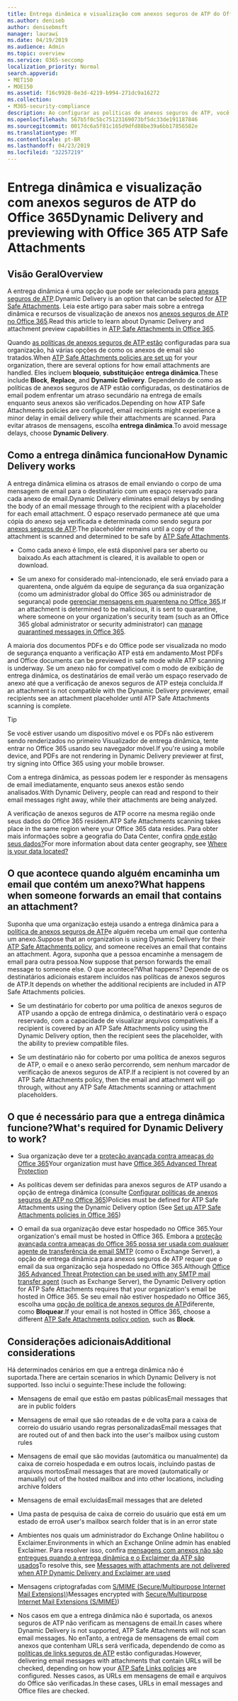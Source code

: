 ```yaml
---
title: Entrega dinâmica e visualização com anexos seguros de ATP do Office 365
ms.author: deniseb
author: denisebmsft
manager: laurawi
ms.date: 04/19/2019
ms.audience: Admin
ms.topic: overview
ms.service: O365-seccomp
localization_priority: Normal
search.appverid:
- MET150
- MOE150
ms.assetid: f16c9928-8e3d-4219-b994-271dc9a16272
ms.collection:
- M365-security-compliance
description: Ao configurar as políticas de anexos seguros de ATP, você escolhe a entrega dinâmica para evitar atrasos de mensagens e permite que as pessoas visualizem os anexos que estão sendo examinados.
ms.openlocfilehash: 567b5f0c5bc75123169073bf5dc33de191187846
ms.sourcegitcommit: 0017dc6a5f81c165d9dfd88be39a6bb17856582e
ms.translationtype: MT
ms.contentlocale: pt-BR
ms.lasthandoff: 04/23/2019
ms.locfileid: "32257219"
---
```

# <a name="dynamic-delivery-and-previewing-with-office-365-atp-safe-attachments"></a><span data-ttu-id="9aec8-103">Entrega dinâmica e visualização com anexos seguros de ATP do Office 365</span><span class="sxs-lookup"><span data-stu-id="9aec8-103">Dynamic Delivery and previewing with Office 365 ATP Safe Attachments</span></span>

## <a name="overview"></a><span data-ttu-id="9aec8-104">Visão Geral</span><span class="sxs-lookup"><span data-stu-id="9aec8-104">Overview</span></span>

<span data-ttu-id="9aec8-105">A entrega dinâmica é uma opção que pode ser selecionada para [anexos seguros de ATP](atp-safe-attachments.md).</span><span class="sxs-lookup"><span data-stu-id="9aec8-105">Dynamic Delivery is an option that can be selected for [ATP Safe Attachments](atp-safe-attachments.md).</span></span> <span data-ttu-id="9aec8-106">Leia este artigo para saber mais sobre a entrega dinâmica e recursos de visualização de anexos nos [anexos seguros de ATP no Office 365](atp-safe-attachments.md).</span><span class="sxs-lookup"><span data-stu-id="9aec8-106">Read this article to learn about Dynamic Delivery and attachment preview capabilities in [ATP Safe Attachments in Office 365](atp-safe-attachments.md).</span></span>

<span data-ttu-id="9aec8-107">Quando [as políticas de anexos seguros de ATP estão](set-up-atp-safe-attachments-policies.md) configuradas para sua organização, há várias opções de como os anexos de email são tratados.</span><span class="sxs-lookup"><span data-stu-id="9aec8-107">When [ATP Safe Attachments policies are set up](set-up-atp-safe-attachments-policies.md) for your organization, there are several options for how email attachments are handled.</span></span> <span data-ttu-id="9aec8-108">Eles incluem **bloqueio**, **substituição**e **entrega dinâmica**.</span><span class="sxs-lookup"><span data-stu-id="9aec8-108">These include **Block**, **Replace**, and **Dynamic Delivery**.</span></span> <span data-ttu-id="9aec8-109">Dependendo de como as políticas de anexos seguros de ATP estão configuradas, os destinatários de email podem enfrentar um atraso secundário na entrega de emails enquanto seus anexos são verificados.</span><span class="sxs-lookup"><span data-stu-id="9aec8-109">Depending on how ATP Safe Attachments policies are configured, email recipients might experience a minor delay in email delivery while their attachments are scanned.</span></span> <span data-ttu-id="9aec8-110">Para evitar atrasos de mensagens, escolha **entrega dinâmica**.</span><span class="sxs-lookup"><span data-stu-id="9aec8-110">To avoid message delays, choose **Dynamic Delivery**.</span></span>
  
## <a name="how-dynamic-delivery-works"></a><span data-ttu-id="9aec8-111">Como a entrega dinâmica funciona</span><span class="sxs-lookup"><span data-stu-id="9aec8-111">How Dynamic Delivery works</span></span>
  
<span data-ttu-id="9aec8-112">A entrega dinâmica elimina os atrasos de email enviando o corpo de uma mensagem de email para o destinatário com um espaço reservado para cada anexo de email.</span><span class="sxs-lookup"><span data-stu-id="9aec8-112">Dynamic Delivery eliminates email delays by sending the body of an email message through to the recipient with a placeholder for each email attachment.</span></span> <span data-ttu-id="9aec8-113">O espaço reservado permanece até que uma cópia do anexo seja verificada e determinada como sendo segura por [anexos seguros de ATP](atp-safe-attachments.md).</span><span class="sxs-lookup"><span data-stu-id="9aec8-113">The placeholder remains until a copy of the attachment is scanned and determined to be safe by [ATP Safe Attachments](atp-safe-attachments.md).</span></span> 

- <span data-ttu-id="9aec8-114">Como cada anexo é limpo, ele está disponível para ser aberto ou baixado.</span><span class="sxs-lookup"><span data-stu-id="9aec8-114">As each attachment is cleared, it is available to open or download.</span></span> 

- <span data-ttu-id="9aec8-115">Se um anexo for considerado mal-intencionado, ele será enviado para a quarentena, onde alguém da equipe de segurança da sua organização (como um administrador global do Office 365 ou administrador de segurança) pode [gerenciar mensagens em quarentena no Office 365](manage-quarantined-messages-and-files.md).</span><span class="sxs-lookup"><span data-stu-id="9aec8-115">If an attachment is determined to be malicious, it is sent to quarantine, where someone on your organization's security team (such as an Office 365 global administrator or security administrator) can [manage quarantined messages in Office 365](manage-quarantined-messages-and-files.md).</span></span>

<span data-ttu-id="9aec8-116">A maioria dos documentos PDFs e do Office pode ser visualizada no modo de segurança enquanto a verificação ATP está em andamento.</span><span class="sxs-lookup"><span data-stu-id="9aec8-116">Most PDFs and Office documents can be previewed in safe mode while ATP scanning is underway.</span></span> <span data-ttu-id="9aec8-117">Se um anexo não for compatível com o modo de exibição de entrega dinâmica, os destinatários de email verão um espaço reservado de anexo até que a verificação de anexos seguros de ATP esteja concluída.</span><span class="sxs-lookup"><span data-stu-id="9aec8-117">If an attachment is not compatible with the Dynamic Delivery previewer, email recipients see an attachment placeholder until ATP Safe Attachments scanning is complete.</span></span>

> [!TIP]
> <span data-ttu-id="9aec8-118">Se você estiver usando um dispositivo móvel e os PDFs não estiverem sendo renderizados no primeiro Visualizador de entrega dinâmica, tente entrar no Office 365 usando seu navegador móvel.</span><span class="sxs-lookup"><span data-stu-id="9aec8-118">If you're using a mobile device, and PDFs are not rendering in Dynamic Delivery previewer at first, try signing into Office 365 using your mobile browser.</span></span>

<span data-ttu-id="9aec8-119">Com a entrega dinâmica, as pessoas podem ler e responder às mensagens de email imediatamente, enquanto seus anexos estão sendo analisados.</span><span class="sxs-lookup"><span data-stu-id="9aec8-119">With Dynamic Delivery, people can read and respond to their email messages right away, while their attachments are being analyzed.</span></span> 

<span data-ttu-id="9aec8-120">A verificação de anexos seguros de ATP ocorre na mesma região onde seus dados do Office 365 residem.</span><span class="sxs-lookup"><span data-stu-id="9aec8-120">ATP Safe Attachments scanning takes place in the same region where your Office 365 data resides.</span></span> <span data-ttu-id="9aec8-121">Para obter mais informações sobre a geografia do Data Center, confira [onde estão seus dados?](https://products.office.com/where-is-your-data-located?geo=All)</span><span class="sxs-lookup"><span data-stu-id="9aec8-121">For more information about data center geography, see [Where is your data located?](https://products.office.com/where-is-your-data-located?geo=All)</span></span> 
  
## <a name="what-happens-when-someone-forwards-an-email-that-contains-an-attachment"></a><span data-ttu-id="9aec8-122">O que acontece quando alguém encaminha um email que contém um anexo?</span><span class="sxs-lookup"><span data-stu-id="9aec8-122">What happens when someone forwards an email that contains an attachment?</span></span>

<span data-ttu-id="9aec8-123">Suponha que uma organização esteja usando a entrega dinâmica para a [política de anexos seguros de ATP](set-up-atp-safe-attachments-policies.md)e alguém receba um email que contenha um anexo.</span><span class="sxs-lookup"><span data-stu-id="9aec8-123">Suppose that an organization is using Dynamic Delivery for their [ATP Safe Attachments policy](set-up-atp-safe-attachments-policies.md), and someone receives an email that contains an attachment.</span></span> <span data-ttu-id="9aec8-124">Agora, suponha que a pessoa encaminhe a mensagem de email para outra pessoa.</span><span class="sxs-lookup"><span data-stu-id="9aec8-124">Now suppose that person forwards the email message to someone else.</span></span> <span data-ttu-id="9aec8-125">O que acontece?</span><span class="sxs-lookup"><span data-stu-id="9aec8-125">What happens?</span></span> <span data-ttu-id="9aec8-126">Depende de os destinatários adicionais estarem incluídos nas políticas de anexos seguros de ATP.</span><span class="sxs-lookup"><span data-stu-id="9aec8-126">It depends on whether the additional recipients are included in ATP Safe Attachments policies.</span></span>
  
- <span data-ttu-id="9aec8-127">Se um destinatário for coberto por uma política de anexos seguros de ATP usando a opção de entrega dinâmica, o destinatário verá o espaço reservado, com a capacidade de visualizar arquivos compatíveis.</span><span class="sxs-lookup"><span data-stu-id="9aec8-127">If a recipient is covered by an ATP Safe Attachments policy using the Dynamic Delivery option, then the recipient sees the placeholder, with the ability to preview compatible files.</span></span>
    
- <span data-ttu-id="9aec8-128">Se um destinatário não for coberto por uma política de anexos seguros de ATP, o email e o anexo serão percorrendo, sem nenhum marcador de verificação de anexos seguros de ATP.</span><span class="sxs-lookup"><span data-stu-id="9aec8-128">If a recipient is not covered by an ATP Safe Attachments policy, then the email and attachment will go through, without any ATP Safe Attachments scanning or attachment placeholders.</span></span>
    
## <a name="whats-required-for-dynamic-delivery-to-work"></a><span data-ttu-id="9aec8-129">O que é necessário para que a entrega dinâmica funcione?</span><span class="sxs-lookup"><span data-stu-id="9aec8-129">What's required for Dynamic Delivery to work?</span></span>

- <span data-ttu-id="9aec8-130">Sua organização deve ter a [proteção avançada contra ameaças do Office 365](office-365-atp.md)</span><span class="sxs-lookup"><span data-stu-id="9aec8-130">Your organization must have [Office 365 Advanced Threat Protection](office-365-atp.md)</span></span>
    
- <span data-ttu-id="9aec8-131">As políticas devem ser definidas para anexos seguros de ATP usando a opção de entrega dinâmica (consulte [Configurar políticas de anexos seguros de ATP no Office 365](set-up-atp-safe-attachments-policies.md))</span><span class="sxs-lookup"><span data-stu-id="9aec8-131">Policies must be defined for ATP Safe Attachments using the Dynamic Delivery option (See [Set up ATP Safe Attachments policies in Office 365](set-up-atp-safe-attachments-policies.md))</span></span>
    
- <span data-ttu-id="9aec8-132">O email da sua organização deve estar hospedado no Office 365.</span><span class="sxs-lookup"><span data-stu-id="9aec8-132">Your organization's email must be hosted in Office 365.</span></span> <span data-ttu-id="9aec8-133">Embora a [proteção avançada contra ameaças do Office 365 possa ser usada com qualquer agente de transferência de email SMTP](https://docs.microsoft.com/office365/servicedescriptions/office-365-advanced-threat-protection-service-description#requirements-for-office-365-advanced-threat-protection-atp) (como o Exchange Server), a opção de entrega dinâmica para anexos seguros de ATP requer que o email da sua organização seja hospedado no Office 365.</span><span class="sxs-lookup"><span data-stu-id="9aec8-133">Although [Office 365 Advanced Threat Protection can be used with any SMTP mail transfer agent](https://docs.microsoft.com/office365/servicedescriptions/office-365-advanced-threat-protection-service-description#requirements-for-office-365-advanced-threat-protection-atp) (such as Exchange Server), the Dynamic Delivery option for ATP Safe Attachments requires that your organization's email be hosted in Office 365.</span></span> <span data-ttu-id="9aec8-134">Se seu email não estiver hospedado no Office 365, escolha uma [opção de política de anexos seguros de ATP](set-up-atp-safe-attachments-policies.md#step-3-learn-about-atp-safe-attachments-policy-options)diferente, como **Bloquear**.</span><span class="sxs-lookup"><span data-stu-id="9aec8-134">If your email is not hosted in Office 365, choose a different [ATP Safe Attachments policy option](set-up-atp-safe-attachments-policies.md#step-3-learn-about-atp-safe-attachments-policy-options), such as **Block**.</span></span>
    
## <a name="additional-considerations"></a><span data-ttu-id="9aec8-135">Considerações adicionais</span><span class="sxs-lookup"><span data-stu-id="9aec8-135">Additional considerations</span></span>

<span data-ttu-id="9aec8-136">Há determinados cenários em que a entrega dinâmica não é suportada.</span><span class="sxs-lookup"><span data-stu-id="9aec8-136">There are certain scenarios in which Dynamic Delivery is not supported.</span></span> <span data-ttu-id="9aec8-137">Isso inclui o seguinte:</span><span class="sxs-lookup"><span data-stu-id="9aec8-137">These include the following:</span></span>
  
- <span data-ttu-id="9aec8-138">Mensagens de email que estão em pastas públicas</span><span class="sxs-lookup"><span data-stu-id="9aec8-138">Email messages that are in public folders</span></span>
    
- <span data-ttu-id="9aec8-139">Mensagens de email que são roteadas de e de volta para a caixa de correio do usuário usando regras personalizadas</span><span class="sxs-lookup"><span data-stu-id="9aec8-139">Email messages that are routed out of and then back into the user's mailbox using custom rules</span></span>
    
- <span data-ttu-id="9aec8-140">Mensagens de email que são movidas (automática ou manualmente) da caixa de correio hospedada e em outros locais, incluindo pastas de arquivos mortos</span><span class="sxs-lookup"><span data-stu-id="9aec8-140">Email messages that are moved (automatically or manually) out of the hosted mailbox and into other locations, including archive folders</span></span>
    
- <span data-ttu-id="9aec8-141">Mensagens de email excluídas</span><span class="sxs-lookup"><span data-stu-id="9aec8-141">Email messages that are deleted</span></span>
    
- <span data-ttu-id="9aec8-142">Uma pasta de pesquisa de caixa de correio do usuário que está em um estado de erro</span><span class="sxs-lookup"><span data-stu-id="9aec8-142">A user's mailbox search folder that is in an error state</span></span>
    
- <span data-ttu-id="9aec8-143">Ambientes nos quais um administrador do Exchange Online habilitou o Exclaimer.</span><span class="sxs-lookup"><span data-stu-id="9aec8-143">Environments in which an Exchange Online admin has enabled Exclaimer.</span></span> <span data-ttu-id="9aec8-144">Para resolver isso, confira [mensagens com anexos não são entregues quando a entrega dinâmica e o Exclaimer da ATP são usados](https://support.microsoft.com/help/4014438/messages-with-attachments-are-not-delivered-when-atp-dynamic-delivery)</span><span class="sxs-lookup"><span data-stu-id="9aec8-144">To resolve this, see [Messages with attachments are not delivered when ATP Dynamic Delivery and Exclaimer are used](https://support.microsoft.com/help/4014438/messages-with-attachments-are-not-delivered-when-atp-dynamic-delivery)</span></span>

- <span data-ttu-id="9aec8-145">Mensagens criptografadas com [S/MIME (Secure/Multipurpose Internet Mail Extensions)](s-mime-for-message-signing-and-encryption.md))</span><span class="sxs-lookup"><span data-stu-id="9aec8-145">Messages encrypted with [Secure/Multipurpose Internet Mail Extensions (S/MIME)](s-mime-for-message-signing-and-encryption.md))</span></span>

- <span data-ttu-id="9aec8-146">Nos casos em que a entrega dinâmica não é suportada, os anexos seguros de ATP não verificam as mensagens de email.</span><span class="sxs-lookup"><span data-stu-id="9aec8-146">In cases where Dynamic Delivery is not supported, ATP Safe Attachments will not scan email messages.</span></span> <span data-ttu-id="9aec8-147">No enTanto, a entrega de mensagens de email com anexos que contenham URLs será verificada, dependendo de como as [políticas de links seguros de ATP](set-up-atp-safe-links-policies.md) estão configuradas.</span><span class="sxs-lookup"><span data-stu-id="9aec8-147">However, delivering email messages with attachments that contain URLs will be checked, depending on how your [ATP Safe Links policies](set-up-atp-safe-links-policies.md) are configured.</span></span> <span data-ttu-id="9aec8-148">Nesses casos, as URLs em mensagens de email e arquivos do Office são verificadas.</span><span class="sxs-lookup"><span data-stu-id="9aec8-148">In these cases, URLs in email messages and Office files are checked.</span></span>
